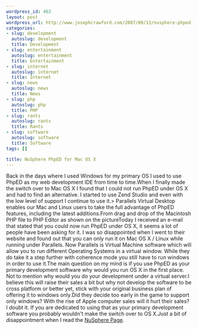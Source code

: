 ```yaml
--- 
wordpress_id: 463
layout: post
wordpress_url: http://www.josephcrawford.com/2007/09/13/nusphere-phped-for-mac-os-x/
categories: 
- slug: development
  autoslug: development
  title: Development
- slug: entertainment
  autoslug: entertainment
  title: Entertainment
- slug: internet
  autoslug: internet
  title: Internet
- slug: news
  autoslug: news
  title: News
- slug: php
  autoslug: php
  title: PHP
- slug: rants
  autoslug: rants
  title: Rants
- slug: software
  autoslug: software
  title: Software
tags: []

title: NuSphere PhpED for Mac OS X
---
```

Back in the days where I used Windows for my primary OS I used to use PhpED as my web development IDE from time to time.When I finally made the switch over to Mac OS X I found that I could not run PhpED under OS X and had to find an alternative.  I started to use Zend Studio and even with the low level of support I continue to use it.>  Parallels Virtual Desktop enables our Mac and Linux users to take the full advantage of PhpED features, including the latest additions.From drag and drop of the Macintosh PHP file to PHP Editor as shown on the pictureToday I received an e-mail that stated that you could now run PhpED under OS X, it seems a lot of people have been asking for it.  I was so disappointed when I went to their website and found out that you can only run it on Mac OS X / Linux while running under Parallels.  Now Parallels is Virtual Machine software which will allow you to run different Operating Systems in a virtual window.  While they do take it a step further with coherence mode you still have to run windows in order to use it.The main question on my mind is if you use PhpED as your primary development software why would you run OS X in the first place.  Not to mention why would you do your development under a virtual server.<!--more-->I believe this will raise their sales a bit but why not develop the software to be cross platform or better yet, stick with your original business plan of offering it to windows only.Did they decide too early in the game to support only windows?  With the rise of Apple computer sales will it hurt their sales?  I doubt it.  If you are dedicated to using that as your primary development software you probably wouldn't make the switch over to OS X.Just a bit of disappointment when I read the [NuSphere Page](http://www.nusphere.com/products/php_ide_mac.htm).

